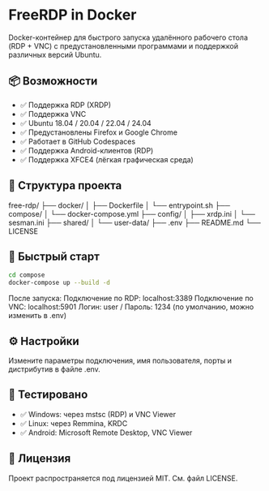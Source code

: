 # FreeRDP in Docker

Docker-контейнер для быстрого запуска удалённого рабочего стола (RDP + VNC) с предустановленными программами и поддержкой различных версий Ubuntu.

## 📦 Возможности

- ✅ Поддержка RDP (XRDP)
- ✅ Поддержка VNC
- ✅ Ubuntu 18.04 / 20.04 / 22.04 / 24.04
- ✅ Предустановлены Firefox и Google Chrome
- ✅ Работает в GitHub Codespaces
- ✅ Поддержка Android-клиентов (RDP)
- ✅ Поддержка XFCE4 (лёгкая графическая среда)

## 📁 Структура проекта

free-rdp/
├── docker/
│ ├── Dockerfile
│ └── entrypoint.sh
├── compose/
│ └── docker-compose.yml
├── config/
│ ├── xrdp.ini
│ └── sesman.ini
├── shared/
│ └── user-data/
├── .env
├── README.md
└── LICENSE


## 🚀 Быстрый старт

```bash
cd compose
docker-compose up --build -d
```

После запуска:
Подключение по RDP: localhost:3389
Подключение по VNC: localhost:5901
Логин: user / Пароль: 1234 (по умолчанию, можно изменить в .env)

## ⚙️ Настройки

Измените параметры подключения, имя пользователя, порты и дистрибутив в файле .env.

## 🧪 Тестировано

- ✅ Windows: через mstsc (RDP) и VNC Viewer
- ✅ Linux: через Remmina, KRDC
- ✅ Android: Microsoft Remote Desktop, VNC Viewer

## 📄 Лицензия

Проект распространяется под лицензией MIT. См. файл LICENSE.
